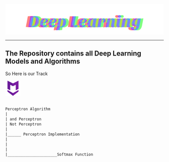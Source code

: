 ![image](/DeepLearning.png)

***
## The Repository contains all Deep Learning Models and Algorithms



So Here is our Track

![alt text](https://github.com/adam-p/markdown-here/raw/master/src/common/images/icon48.png "Logo Title Text 1")


```

Perceptron Algorithm
|
| and Perceptron
| Not Perceptron
|
|______ Perceptron Implementation
|
|
|
|______________________Softmax Function

